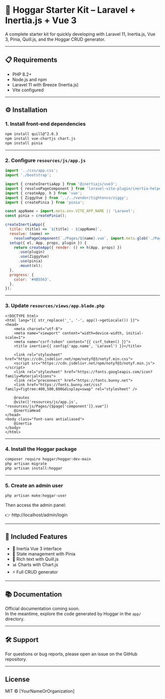 # 🚀 Hoggar Starter Kit – Laravel + Inertia.js + Vue 3

A complete starter kit for quickly developing with Laravel 11, Inertia.js, Vue 3, Pinia, Quill.js, and the Hoggar CRUD generator.

---

## 📋 Requirements

- PHP 8.2+
- Node.js and npm
- Laravel 11 with Breeze (Inertia.js)
- Vite configured

---

## ⚙️ Installation

### 1. Install front-end dependencies

```bash
npm install quill@^2.0.3
npm install vue-chartjs chart.js
npm install pinia
```

---

### 2. Configure `resources/js/app.js`

```js
import '../css/app.css';
import './bootstrap';

import { createInertiaApp } from '@inertiajs/vue3';
import { resolvePageComponent } from 'laravel-vite-plugin/inertia-helpers';
import { createApp, h } from 'vue';
import { ZiggyVue } from '../../vendor/tightenco/ziggy';
import { createPinia } from 'pinia';

const appName = import.meta.env.VITE_APP_NAME || 'Laravel';
const pinia = createPinia();

createInertiaApp({
  title: (title) => `${title} - ${appName}`,
  resolve: (name) =>
    resolvePageComponent(`./Pages/${name}.vue`, import.meta.glob('./Pages/**/*.vue')),
  setup({ el, App, props, plugin }) {
    return createApp({ render: () => h(App, props) })
      .use(plugin)
      .use(ZiggyVue)
      .use(pinia)
      .mount(el);
  },
  progress: {
    color: '#4B5563',
  },
});
```

---

### 3. Update `resources/views/app.blade.php`

```blade
<!DOCTYPE html>
<html lang="{{ str_replace('_', '-', app()->getLocale()) }}">
<head>
    <meta charset="utf-8">
    <meta name="viewport" content="width=device-width, initial-scale=1">
    <meta name="csrf-token" content="{{ csrf_token() }}">
    <title inertia>{{ config('app.name', 'Laravel') }}</title>

    <link rel="stylesheet" href="https://cdn.jsdelivr.net/npm/notyf@3/notyf.min.css">
    <script src="https://cdn.jsdelivr.net/npm/notyf@3/notyf.min.js"></script>
    <link rel="stylesheet" href="https://fonts.googleapis.com/icon?family=Material+Icons">
    <link rel="preconnect" href="https://fonts.bunny.net">
    <link href="https://fonts.bunny.net/css?family=figtree:400,500,600&display=swap" rel="stylesheet" />

    @routes
    @vite(['resources/js/app.js', "resources/js/Pages/{$page['component']}.vue"])
    @inertiaHead
</head>
<body class="font-sans antialiased">
    @inertia
</body>
</html>
```

---

### 4. Install the Hoggar package

```bash
composer require hoggar/hoggar:dev-main
php artisan migrate
php artisan install:hoggar
```

---

### 5. Create an admin user

```bash
php artisan make:hoggar-user
```

Then access the admin panel:

👉 http://localhost/admin/login

---

## 🧩 Included Features

- 🎨 Inertia Vue 3 interface
- 🧠 State management with Pinia
- 📝 Rich text with Quill.js
- 📊 Charts with Chart.js
- ⚡️ Full CRUD generator

---

## 📚 Documentation

Official documentation coming soon.  
In the meantime, explore the code generated by Hoggar in the `app/` directory.

---

## 🛠️ Support

For questions or bug reports, please open an issue on the GitHub repository.

---

## License

MIT © [YourNameOrOrganization]
